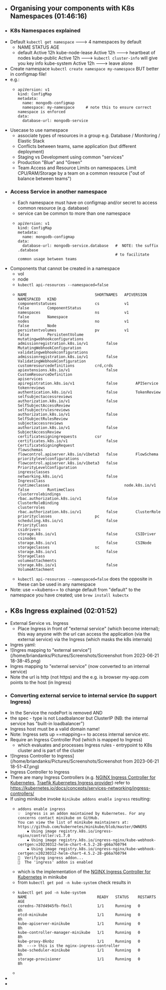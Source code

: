 - ## Organising your components with K8s Namespaces (01:46:16)
- ### K8s Namespaces explained
- Default `kubectl get namespace`  ---> 4 namespaces by default
	- NAME              STATUS     AGE
	- default           Active     12h
	  kube-node-lease   Active     12h  ---> heartbeat of nodes
	  kube-public       Active     12h ---> `kubectl cluster-info` will give you key info
	  kube-system       Active     12h  ---> leave alone
- Create namespace `kubectl create namespace my-namespace`  BUT better in configmap file!
- e.g.:
	- ```
	  apiVersion: v1
	  kind: ConfigMap
	  metadata:
	    name: mongodb-configmap
	    namespace: my-namespace     # note this to ensure correct namespace is enforced
	  data:
	    database-url: mongodb-service
	  ```
- Usecase to use namespace
	- associate types of resources in a group e.g. Database / Monitoring / Elastic Stack
	- Conflicts between teams, same application (but different deployment)
	- Staging vs Development using common "services"
	- Production "Blue" and "Green"
	- Team Access and Resource Limits on namespaces. Limit CPU/RAM/Storage by a team on a common resource ("out of balance between teams")
- ### Access Service in another namespace
	- Each namespace must have on configmap and/or secret to access common resource (e.g. database)
	- service can be common to more than one namespace
	- ```
	  apiVersion: v1
	  kind: ConfigMap
	  metadata:
	    name: mongodb-configmap
	  data: 
	    database-url: mongodb-service.database   #  NOTE: the suffix  .database 
	                                             # to facilitate common usage between teams
	  ```
- Components that cannot be created in a namespace
	- vol
	- node
	- `kubectl api-resources --namespaced=false`
	- ```
	  NAME                              SHORTNAMES   APIVERSION                             NAMESPACED   KIND
	  componentstatuses                 cs           v1                                     false        ComponentStatus
	  namespaces                        ns           v1                                     false        Namespace
	  nodes                             no           v1                                     false        Node
	  persistentvolumes                 pv           v1                                     false        PersistentVolume
	  mutatingwebhookconfigurations                  admissionregistration.k8s.io/v1        false        MutatingWebhookConfiguration
	  validatingwebhookconfigurations                admissionregistration.k8s.io/v1        false        ValidatingWebhookConfiguration
	  customresourcedefinitions         crd,crds     apiextensions.k8s.io/v1                false        CustomResourceDefinition
	  apiservices                                    apiregistration.k8s.io/v1              false        APIService
	  tokenreviews                                   authentication.k8s.io/v1               false        TokenReview
	  selfsubjectaccessreviews                       authorization.k8s.io/v1                false        SelfSubjectAccessReview
	  selfsubjectrulesreviews                        authorization.k8s.io/v1                false        SelfSubjectRulesReview
	  subjectaccessreviews                           authorization.k8s.io/v1                false        SubjectAccessReview
	  certificatesigningrequests        csr          certificates.k8s.io/v1                 false        CertificateSigningRequest
	  flowschemas                                    flowcontrol.apiserver.k8s.io/v1beta3   false        FlowSchema
	  prioritylevelconfigurations                    flowcontrol.apiserver.k8s.io/v1beta3   false        PriorityLevelConfiguration
	  ingressclasses                                 networking.k8s.io/v1                   false        IngressClass
	  runtimeclasses                                 node.k8s.io/v1                         false        RuntimeClass
	  clusterrolebindings                            rbac.authorization.k8s.io/v1           false        ClusterRoleBinding
	  clusterroles                                   rbac.authorization.k8s.io/v1           false        ClusterRole
	  priorityclasses                   pc           scheduling.k8s.io/v1                   false        PriorityClass
	  csidrivers                                     storage.k8s.io/v1                      false        CSIDriver
	  csinodes                                       storage.k8s.io/v1                      false        CSINode
	  storageclasses                    sc           storage.k8s.io/v1                      false        StorageClass
	  volumeattachments                              storage.k8s.io/v1                      false        VolumeAttachment
	  ```
	- `kubectl api-resources --namespaced=false` does the opposite in these can be used in any namespace
- Note: use ==kubens== to change default from "default" to the namespace you have created; use `brew install kubectx`
- ## K8s Ingress explained (02:01:52)
- External Service vs. Ingress
	- Place Ingress in front of "external service" (which become internal); this way anyone with the url can access the application (via the external service) via the Ingress (which masks the k8s internals)
- Ingres yaml:
- ![Ingres mapping to "external service"](/home/briandanks/Pictures/Screenshots/Screenshot from 2023-06-21 18-38-45.png)
- Ingres mapping to "external service" (now converted to an internal service)
- Note the url is http (not https) and the e.g. is browser my-app.com points to the host (in Ingress)
- ### Converting external service to internal service (to support Ingress)
- In the Service the nodePort is removed AND
- the spec - type is not Loadbalancer but ClusterIP  (NB: the internal service has "built-in loadbalancer")
- Ingress host must be a valid domain name!
- Note: Ingress sets up ==mapping== to access internal service etc.
- Require an Ingress Controller Pod (which is mapped to Ingress)
	- which evaluates and processes Ingress rules - entrypoint to K8s cluster and is part of the cluster
- ![Ingress Controller to Ingress](/home/briandanks/Pictures/Screenshots/Screenshot from 2023-06-21 18-51-47.png)
- Ingress Controller to Ingress
- There are many Ingress Controllers (e.g.  [NGINX Ingress Controller for Kubernetes](https://www.nginx.com/products/nginx-ingress-controller/), [Traefik Kubernetes Ingress provider](https://doc.traefik.io/traefik/providers/kubernetes-ingress/))  refer to https://kubernetes.io/docs/concepts/services-networking/ingress-controllers/
- If using minikube invoke `̀minikube addons enable ingress` resulting:
	- ```  
	  addons enable ingress 
	  💡  ingress is an addon maintained by Kubernetes. For any concerns contact minikube on GitHub.
	  You can view the list of minikube maintainers at: https://github.com/kubernetes/minikube/blob/master/OWNERS
	      ▪ Using image registry.k8s.io/ingress-nginx/controller:v1.7.0
	      ▪ Using image registry.k8s.io/ingress-nginx/kube-webhook-certgen:v20230312-helm-chart-4.5.2-28-g66a760794
	      ▪ Using image registry.k8s.io/ingress-nginx/kube-webhook-certgen:v20230312-helm-chart-4.5.2-28-g66a760794
	  🔎  Verifying ingress addon...
	  🌟  The 'ingress' addon is enabled
	  ```
	- which is the implementation of the [NGINX Ingress Controller for Kubernetes](https://www.nginx.com/products/nginx-ingress-controller/) in minikube
	- from `kubectl get pod -n kube-system` check results in
	- ``` 
	  kubectl get pod -n kube-system  
	  NAME                               READY   STATUS    RESTARTS   AGE
	  coredns-787d4945fb-f6nll           1/1     Running   0          8h
	  etcd-minikube                      1/1     Running   0          8h
	  kube-apiserver-minikube            1/1     Running   0          8h
	  kube-controller-manager-minikube   1/1     Running   0          8h
	  kube-proxy-8knbz                   1/1     Running   0          8h  ---> this is the nginx-ingress-controller
	  kube-scheduler-minikube            1/1     Running   0          8h
	  storage-provisioner                1/1     Running   0          8h
	  ```
	-
-
-